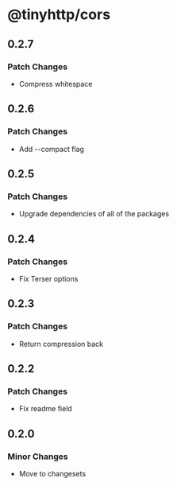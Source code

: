 # @tinyhttp/cors

## 0.2.7

### Patch Changes

- Compress whitespace

## 0.2.6

### Patch Changes

- Add --compact flag

## 0.2.5

### Patch Changes

- Upgrade dependencies of all of the packages

## 0.2.4

### Patch Changes

- Fix Terser options

## 0.2.3

### Patch Changes

- Return compression back

## 0.2.2

### Patch Changes

- Fix readme field

## 0.2.0

### Minor Changes

- Move to changesets
